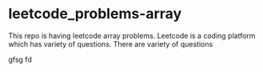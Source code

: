 # leetcode_problems-array
This repo is having leetcode array problems.
Leetcode is a coding platform which has variety of questions.
There are variety of questions


gfsg
fd
